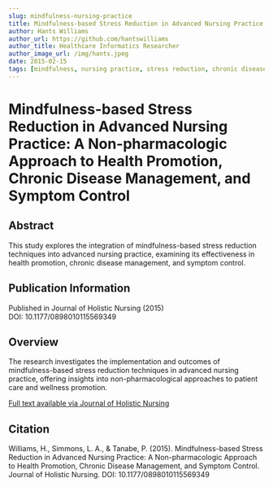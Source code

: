 ```yaml
---
slug: mindfulness-nursing-practice
title: Mindfulness-based Stress Reduction in Advanced Nursing Practice
author: Hants Williams
author_url: https://github.com/hantswilliams
author_title: Healthcare Informatics Researcher
author_image_url: /img/hants.jpeg
date: 2015-02-15
tags: [mindfulness, nursing practice, stress reduction, chronic disease management, health promotion]
---
```


# Mindfulness-based Stress Reduction in Advanced Nursing Practice: A Non-pharmacologic Approach to Health Promotion, Chronic Disease Management, and Symptom Control

## Abstract

This study explores the integration of mindfulness-based stress reduction techniques into advanced nursing practice, examining its effectiveness in health promotion, chronic disease management, and symptom control.

<!--truncate-->

## Publication Information

Published in Journal of Holistic Nursing (2015)  
DOI: 10.1177/0898010115569349

## Overview

The research investigates the implementation and outcomes of mindfulness-based stress reduction techniques in advanced nursing practice, offering insights into non-pharmacological approaches to patient care and wellness promotion.

[Full text available via Journal of Holistic Nursing](https://doi.org/10.1177/0898010115569349)

## Citation

Williams, H., Simmons, L. A., & Tanabe, P. (2015). Mindfulness-based Stress Reduction in Advanced Nursing Practice: A Non-pharmacologic Approach to Health Promotion, Chronic Disease Management, and Symptom Control. Journal of Holistic Nursing. DOI: 10.1177/0898010115569349

